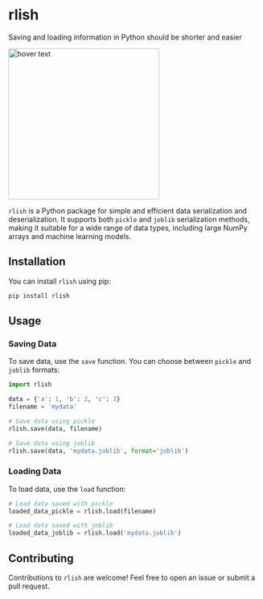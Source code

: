 # rlish

Saving and loading information in Python should be shorter and easier

<img src="img/art.png" width="300" title="hover text">
  

`rlish` is a Python package for simple and efficient data serialization and deserialization. It supports both `pickle` and `joblib` serialization methods, making it suitable for a wide range of data types, including large NumPy arrays and machine learning models.

## Installation

You can install `rlish` using pip:

```bash
pip install rlish
```

## Usage

### Saving Data

To save data, use the `save` function. You can choose between `pickle` and `joblib` formats:

```python
import rlish

data = {'a': 1, 'b': 2, 'c': 3}
filename = 'mydata'

# Save data using pickle
rlish.save(data, filename)

# Save data using joblib
rlish.save(data, 'mydata.joblib', format='joblib')
```

### Loading Data

To load data, use the `load` function:

```python
# Load data saved with pickle
loaded_data_pickle = rlish.load(filename)

# Load data saved with joblib
loaded_data_joblib = rlish.load('mydata.joblib')
```

## Contributing

Contributions to `rlish` are welcome! Feel free to open an issue or submit a pull request.
